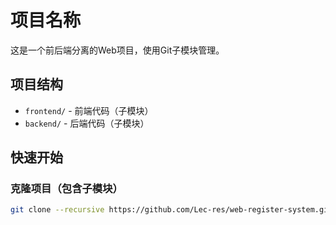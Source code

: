 # 项目名称

这是一个前后端分离的Web项目，使用Git子模块管理。

## 项目结构
- `frontend/` - 前端代码（子模块）
- `backend/` - 后端代码（子模块）

## 快速开始

### 克隆项目（包含子模块）
```bash
git clone --recursive https://github.com/Lec-res/web-register-system.git
